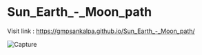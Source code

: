 # Sun_Earth_-_Moon_path

Visit link : https://gmpsankalpa.github.io/Sun_Earth_-_Moon_path/

![Capture](https://github.com/gmpsankalpa/Sun_Earth_-_Moon_path/assets/123918506/f648d563-6e17-428b-aeaa-2f1467b84607)
